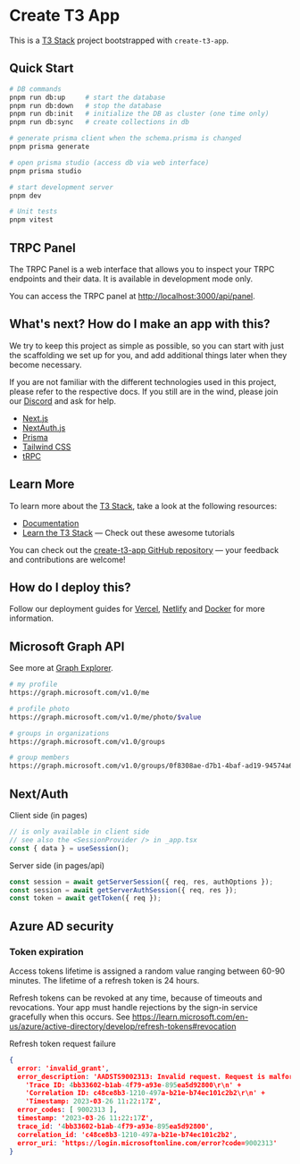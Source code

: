 # Create T3 App

This is a [T3 Stack](https://create.t3.gg/) project bootstrapped with `create-t3-app`.

## Quick Start

```bash
# DB commands
pnpm run db:up     # start the database
pnpm run db:down   # stop the database
pnpm run db:init   # initialize the DB as cluster (one time only)
pnpm run db:sync   # create collections in db

# generate prisma client when the schema.prisma is changed
pnpm prisma generate

# open prisma studio (access db via web interface)
pnpm prisma studio

# start development server
pnpm dev 

# Unit tests
pnpm vitest
```

## TRPC Panel

The TRPC Panel is a web interface that allows you to inspect your TRPC endpoints and their data. It is available in development mode only.

You can access the TRPC panel at [http://localhost:3000/api/panel](http://localhost:3000/api/panel).

## What's next? How do I make an app with this?

We try to keep this project as simple as possible, so you can start with just the scaffolding we set up for you, and add additional things later when they become necessary.

If you are not familiar with the different technologies used in this project, please refer to the respective docs. If you still are in the wind, please join our [Discord](https://t3.gg/discord) and ask for help.

- [Next.js](https://nextjs.org)
- [NextAuth.js](https://next-auth.js.org)
- [Prisma](https://prisma.io)
- [Tailwind CSS](https://tailwindcss.com)
- [tRPC](https://trpc.io)

## Learn More

To learn more about the [T3 Stack](https://create.t3.gg/), take a look at the following resources:

- [Documentation](https://create.t3.gg/)
- [Learn the T3 Stack](https://create.t3.gg/en/faq#what-learning-resources-are-currently-available) — Check out these awesome tutorials

You can check out the [create-t3-app GitHub repository](https://github.com/t3-oss/create-t3-app) — your feedback and contributions are welcome!

## How do I deploy this?

Follow our deployment guides for [Vercel](https://create.t3.gg/en/deployment/vercel), [Netlify](https://create.t3.gg/en/deployment/netlify) and [Docker](https://create.t3.gg/en/deployment/docker) for more information.

## Microsoft Graph API

See more at [Graph Explorer](https://developer.microsoft.com/en-us/graph/graph-explorer).

```bash
# my profile
https://graph.microsoft.com/v1.0/me

# profile photo
https://graph.microsoft.com/v1.0/me/photo/$value

# groups in organizations
https://graph.microsoft.com/v1.0/groups

# group members
https://graph.microsoft.com/v1.0/groups/0f8308ae-d7b1-4baf-ad19-94574a636af2/members?$count=true&$top=5
```

## Next/Auth

Client side (in pages)

```js
// is only available in client side
// see also the <SessionProvider /> in _app.tsx
const { data } = useSession();
```

Server side (in pages/api)

```js
const session = await getServerSession({ req, res, authOptions });
const session = await getServerAuthSession({ req, res });
const token = await getToken({ req });
```

## Azure AD security

### Token expiration

Access tokens lifetime is assigned a random value ranging between 60-90 minutes. The lifetime of a refresh token is 24 hours.

Refresh tokens can be revoked at any time, because of timeouts and revocations. Your app must handle rejections by the sign-in service gracefully when this occurs. See https://learn.microsoft.com/en-us/azure/active-directory/develop/refresh-tokens#revocation


Refresh token request failure

```json
{
  error: 'invalid_grant',
  error_description: 'AADSTS9002313: Invalid request. Request is malformed or invalid.\r\n' +
    'Trace ID: 4bb33602-b1ab-4f79-a93e-895ea5d92800\r\n' +
    'Correlation ID: c48ce8b3-1210-497a-b21e-b74ec101c2b2\r\n' +
    'Timestamp: 2023-03-26 11:22:17Z',
  error_codes: [ 9002313 ],
  timestamp: '2023-03-26 11:22:17Z',
  trace_id: '4bb33602-b1ab-4f79-a93e-895ea5d92800',
  correlation_id: 'c48ce8b3-1210-497a-b21e-b74ec101c2b2',
  error_uri: 'https://login.microsoftonline.com/error?code=9002313'
}
```